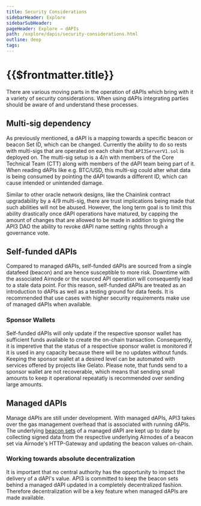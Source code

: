 ```yaml
---
title: Security Considerations
sidebarHeader: Explore
sidebarSubHeader:
pageHeader: Explore → dAPIs
path: /explore/dapis/security-considerations.html
outline: deep
tags:
---
```


<PageHeader/>

<SearchHighlight/>

<FlexStartTag/>

# {{$frontmatter.title}}

There are various moving parts in the operation of dAPIs which bring with it a
variety of security considerations. When using dAPIs integrating parties should
be aware of and understand these processes.

## Multi-sig dependency

As previously mentioned, a dAPI is a mapping towards a specific beacon or beacon
Set ID, which can be changed. Currently the ability to do so rests with
multi-sigs that are operated on each chain that `API3ServerV1.sol` is deployed
on. The multi-sig setup is a 4/n with members of the Core Technical Team (CTT)
along with members of the dAPI team being part of it. When reading dAPIs like
e.g. BTC/USD, this multi-sig could alter what data is being consumed by pointing
the dAPI towards a different ID, which can cause intended or unintended damage.

Similar to other oracle network designs, like the Chainlink contract
upgradability by a 4/9 multi-sig, there are trust implications being made that
such abilities will not be abused. However, the long term goal is to limit this
ability drastically once dAPI operations have matured, by capping the amount of
changes that are allowed to be made in addition to giving the API3 DAO the
ability to revoke dAPI name setting rights through a governance vote.

## Self-funded dAPIs

Compared to managed dAPIs, self-funded dAPIs are sourced from a single datafeed
(beacon) and are hence susceptible to more risk. Downtime with the associated
Airnode or the sourced API operation will consequently lead to a stale data
point. For this reason, self-funded dAPIs are treated as an introduction to
dAPIs as well as a testing ground for data feeds. It is recommended that use
cases with higher security requirements make use of managed dAPIs when
available.

### Sponsor Wallets

Self-funded dAPIs will only update if the respective sponsor wallet has
sufficient funds available to create the on-chain transaction. Consequently, it
is imperetive that the status of a respective sponsor wallet is monitored if it
is used in any capacity because there will be no updates without funds. Keeping
the sponsor wallet at a desired level can be automated with services offered by
projects like Gelato. Please note, that funds send to a sponsor wallet are not
recoverable, which means that sending small amounts to keep it operational
repeatatly is recommended over sending large amounts.

## Managed dAPIs

Manage dAPIs are still under development. With managed dAPIs, API3 takes over
the gas management overhead that is associated with running dAPIs. The
underlying [beacon sets](/reference/dapis/understand/index.md) of a managed dAPI
are kept up to date by collecting signed data from the respective underlying
Airnodes of a beacon set via Airnode's HTTP-Gateway and updating the beacon
values on-chain.

### Working towards absolute decentralization

It is important that no central authority has the opportunity to impact the
delivery of a dAPI's value. API3 is committed to keep the beacon sets behind a
managed dAPI updated in a completely decentralized fashion. Therefore
decentralization will be a key feature when managed dAPIs are made available.

<FlexEndTag/>
